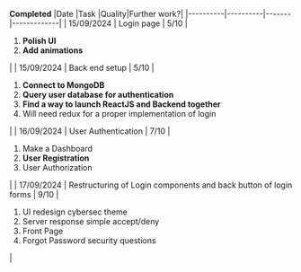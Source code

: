 **Completed**
|Date      |Task      |Quality|Further work?|
|----------|----------|-------|-------------|
| 15/09/2024 | Login page | 5/10 | <ol><li>**Polish UI**</li><li>**Add animations**</li></ol> |
| 15/09/2024 | Back end setup | 5/10 | <ol><li>**Connect to MongoDB**</li><li>**Query user database for authentication**</li><li>**Find a way to launch ReactJS and Backend together**</li><li>Will need redux for a proper implementation of login</li></ol> |
| 16/09/2024 | User Authentication | 7/10 | <ol><li>Make a Dashboard</li> <li>**User Registration**</li> <li>User Authorization</li></ol> |
| 17/09/2024 | Restructuring of Login components and back button of login forms | 9/10 | <ol><li>UI redesign cybersec theme</li><li>Server response simple accept/deny</li><li>Front Page</li><li>Forgot Password security questions</li></ol> |